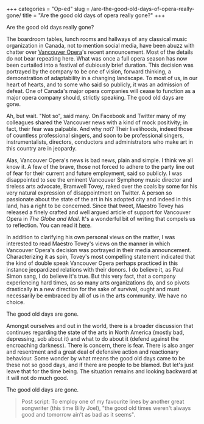 +++
categories = "Op-ed"
slug = /are-the-good-old-days-of-opera-really-gone/
title = "Are the good old days of opera really gone?"
+++

Are the good old days really gone?

The boardroom tables, lunch rooms and hallways of any classical music organization in Canada, not to mention social media, have been abuzz with chatter over [Vancouver Opera](/scene/companies/vancouver-opera/)'s recent announcement. Most of the details do not bear repeating here. What was once a full opera season has now been curtailed into a festival of dubiously brief duration. This decision was portrayed by the company to be one of vision, forward thinking, a demonstration of adaptability in a changing landscape. To most of us, in our heart of hearts, and to some who said so publicly, it was an admission of defeat. One of Canada's major opera companies will cease to function as a major opera company should, strictly speaking. The good old days are gone.

Ah, but wait. "Not so", said many. On Facebook and Twitter many of my colleagues shared the Vancouver news with a kind of mock positivity; in fact, their fear was palpable. And why not? 
Their livelihoods, indeed those of countless professional singers, and soon to be professional singers, instrumentalists, directors, conductors and administrators who make art in this country are in jeopardy. 

Alas, Vancouver Opera's news is bad news, plain and simple. I think we all know it. A few of the brave, those not forced to adhere to the party line out of fear for their current and future employment, said so publicly. I was disappointed to see the eminent Vancouver Symphony music director and tireless arts advocate, Bramwell Tovey, raked over the coals by some for his very natural expression of disappointment on Twitter. A person so passionate about the state of the art in his adopted city and indeed in this land, has a right to be concerned. Since that tweet, Maestro Tovey has released a finely crafted and well argued article of support for Vancouver Opera in  *The Globe and Mail*. It's a wonderful bit of writing that compels us to reflection. You can read it [here](http://www.theglobeandmail.com/news/british-columbia/now-is-the-time-to-support-vancouver-opera/article25032174/).

In addition to clarifying his own personal views on the matter, I was interested to read Maestro Tovey's views on the manner in which Vancouver Opera's decision was portrayed in their media announcement. Characterizing it as spin, Tovey's most compelling statement indicated that the kind of double speak Vancouver Opera perhaps practiced in this instance jeopardized relations with their donors. I do believe it, as Paul Simon sang, I do believe it's true. But this very fact, that a company experiencing hard times, as so many arts organizations do, and so pivots drastically in a new direction for the sake of survival, ought and must necessarily be embraced by all of us in the arts community. We have no choice.

The good old days are gone. 

Amongst ourselves and out in the world, there is a broader discussion that continues regarding the state of the arts in North America (mostly bad, depressing, sob about it) and what to do about it (defend against the encroaching darkness). There is concern, there is fear. There is also anger and resentment and a great deal of defensive action and reactionary behaviour. Some wonder by what means the good old days came to be these not so good days, and if there are people to be blamed. But let's just leave that for the time being. The situation remains and looking backward at it will not do much good. 

The good old days are gone.

> Post script: To employ one of my favourite lines by another great songwriter (this time Billy Joel), "the good old times weren't always good and tomorrow ain't as bad as it seems". 
